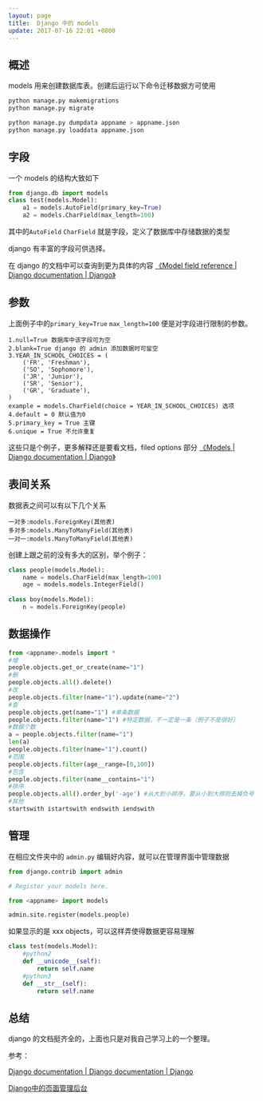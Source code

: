 ```yaml
---
layout: page
title:  Django 中的 models
update: 2017-07-16 22:01 +0800
---
```


## 概述

models 用来创建数据库表。创建后运行以下命令迁移数据方可使用

```python
python manage.py makemigrations
python manage.py migrate
```

```python
python manage.py dumpdata appname > appname.json
python manage.py loaddata appname.json
```

## 字段

一个 models 的结构大致如下

```python
from django.db import models
class test(models.Model):
    a1 = models.AutoField(primary_key=True)
    a2 = models.CharField(max_length=100)
```

其中的```AutoField``` ``` CharField ``` 就是字段，定义了数据库中存储数据的类型

django 有丰富的字段可供选择。

在 django 的文档中可以查询到更为具体的内容
[《Model field reference | Django documentation | Django》](https://docs.djangoproject.com/en/dev/ref/models/fields/#model-field-types)

## 参数

上面例子中的```primary_key=True``` ``` max_length=100 ```  便是对字段进行限制的参数。

```
1.null=True 数据库中该字段可为空
2.blank=True django 的 admin 添加数据时可留空
3.YEAR_IN_SCHOOL_CHOICES = (
    ('FR', 'Freshman'),
    ('SO', 'Sophomore'),
    ('JR', 'Junior'),
    ('SR', 'Senior'),
    ('GR', 'Graduate'),
)
example = models.CharField(choice = YEAR_IN_SCHOOL_CHOICES) 选项
4.default = 0 默认值为0
5.primary_key = True 主键
6.unique = True 不允许重复
```

这些只是个例子，更多解释还是要看文档，filed options 部分 [《Models | Django documentation | Django》](https://docs.djangoproject.com/en/dev/topics/db/models/#field-options)

## 表间关系

数据表之间可以有以下几个关系

```
一对多:models.ForeignKey(其他表)
多对多:models.ManyToManyField(其他表)
一对一:models.ManyToManyField(其他表)
```

创建上跟之前的没有多大的区别，举个例子：

````python
class people(models.Model):
    name = models.CharField(max_length=100)
    age = models.models.IntegerField()
    
class boy(models.Model):
    n = models.ForeignKey(people)
````

## 数据操作

```python
from <appname>.models import *
#增
people.objects.get_or_create(name="1")
#删
people.objects.all().delete()
#改
people.objects.filter(name="1").update(name="2")
#查
people.objects.get(name="1") #单条数据
people.objects.filter(name="1") #特定数据，不一定是一条（例子不是很好）
#数据个数
a = people.objects.filter(name="1")
len(a)
people.objects.filter(name="1").count()
#范围
people.objects.filter(age__range=[0,100])
#包含
people.objects.filter(name__contains="1")
#排序
people.objects.all().order_by('-age') #从大到小排序，要从小到大排则去掉负号
#其他
startswith istartswith endswith iendswith
```

## 管理

在相应文件夹中的 ```admin.py``` 编辑好内容，就可以在管理界面中管理数据

```python
from django.contrib import admin

# Register your models here.

from <appname> import models

admin.site.register(models.people)
```

如果显示的是 xxx objects，可以这样弄使得数据更容易理解

```python
class test(models.Model):
    #python2
    def __unicode__(self):
        return self.name
    #python3
    def __str__(self):
        return self.name
```

## 总结

django 的文档挺齐全的，上面也只是对我自己学习上的一个整理。

参考：

[Django documentation | Django documentation | Django](https://docs.djangoproject.com/)

[Django中的页面管理后台](https://www.cnblogs.com/zknublx/p/5944779.html)
